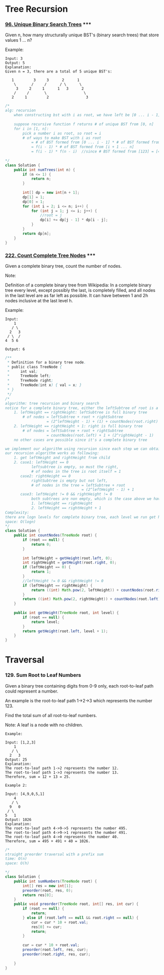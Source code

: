 # Tree Recursion

### [96. Unique Binary Search Trees](https://leetcode.com/problems/unique-binary-search-trees/) ***

Given n, how many structurally unique BST's (binary search trees) that store values 1 ... n?

Example:
```
Input: 3
Output: 5
Explanation:
Given n = 3, there are a total of 5 unique BST's:

   1         3     3      2      1
    \       /     /      / \      \
     3     2     1      1   3      2
    /     /       \                 \
   2     1         2                 3
```

```java
/*
alg: recursion
    when constructing bst with i as root, we have left be [0 ... i - 1], right [i + 1 ... n]
    
    suppose recursive function f returns # of unique BST from [0, n]
    for i in [1, n]:
        pick a number i as root, so root = i
        # of ways to make BST with i as root  
            = # of BST formed from [0 ... i - 1] * # of BST formed from [i + 1 ... n]
            = f(i - 1) * # of BST formed from [i + 1 ... n]
            = f(i - 1) * f(n - i)  //since # BST formed from [123] = [456], structure of BST would be the same, so we can map # of BST from [456] to [123]
    
*/
class Solution {
    public int numTrees(int n) {
        if (n <= 1) {
            return n;
        }    
        
        int[] dp = new int[n + 1];
        dp[1] = 1;
        dp[0] = 1;
        for (int i = 2; i <= n; i++) {
            for (int j = 1; j <= i; j++) {
                //root = j
                dp[i] += dp[j - 1] * dp[i - j];
            }
        }
        return dp[n];
    }
}
```


### [222. Count Complete Tree Nodes](https://leetcode.com/problems/count-complete-tree-nodes/) ***

Given a complete binary tree, count the number of nodes.

Note:

Definition of a complete binary tree from Wikipedia:
In a complete binary tree every level, except possibly the last, is completely filled, and all nodes in the last level are as far left as possible. It can have between 1 and 2h nodes inclusive at the last level h.

Example:
```
Input: 
    1
   / \
  2   3
 / \  /
4  5 6

Output: 6
```

```java
/**
 * Definition for a binary tree node.
 * public class TreeNode {
 *     int val;
 *     TreeNode left;
 *     TreeNode right;
 *     TreeNode(int x) { val = x; }
 * }
 */
/*
algorithm: tree recursion and binary search
notice for a complete binary tree, either the leftSubtree of root is a full binary tree or rightSubTree is a full binary tree. To determine which side is a full binary tree, getHeight(leftChild) and getHeight(rightChild)
    1. leftHeight == rightHeight: leftSubtree is full binary tree
        # of nodes = leftSubtree + root + rightSubtree
                   = (2^leftHeight - 1) + (1) + countNodes(root.right) 
    2. leftHeight == rightHeight + 1: right is full binary tree
        # of nodes = leftSubtree + root + rightSubtree
                   = countNodes(root.left) + 1 + (2^rightHeight - 1)
    no other cases are possible since it's a complete binary tree

we implement our algorithm using recursion since each step we can obtain # of nodes from one side of the subtree(thus our problem size reduce by half) and recursively get the answer from the other side.
our recursion algorithm works as following:
    1. get leftHeight and rightHeight from child
    2. case1: leftHeight == 0
            leftsubtree is empty, so must the right,
            # of nodes in the tree is root itself = 1
       case2: rightHeight == 0 
            rightSubtree is empty but not left, 
            # of nodes in the tree = leftSubtree + root
                                   = (2^leftHeight - 1) + 1
       case3: leftHeight != 0 && rightHeight != 0
            both subtrees are non empty, which is the case above we have analyzed
            1. leftHeight == rightHeight
            2. leftHeight == rightHeight + 1
Complexity:
there are logn levels for complete binary tree, each level we run get height function that cost logn (go all the way left is the height for a complete binary tree), so intotal O((logn)^2)
space: O(logn)
*/
class Solution {
    public int countNodes(TreeNode root) {
        if (root == null) {
            return 0;
        }
        
        int leftHeight = getHeight(root.left, 0);
        int rightHeight = getHeight(root.right, 0);
        if (leftHeight == 0) {
            return 1;
        }
        //leftHeight != 0 && rightHeight != 0
        if (leftHeight == rightHeight) {
            return ((int) Math.pow(2, leftHeight)) + countNodes(root.right);
        }
        return ((int) Math.pow(2, rightHeight)) + countNodes(root.left);
    }
    
    public int getHeight(TreeNode root, int level) {
        if (root == null) {
            return level;
        }
        return getHeight(root.left, level + 1);
    }
}
```


# Traversal

### 129. Sum Root to Leaf Numbers
Given a binary tree containing digits from 0-9 only, each root-to-leaf path could represent a number.

An example is the root-to-leaf path 1->2->3 which represents the number 123.

Find the total sum of all root-to-leaf numbers.

Note: A leaf is a node with no children.
```
Example:

Input: [1,2,3]
    1
   / \
  2   3
Output: 25
Explanation:
The root-to-leaf path 1->2 represents the number 12.
The root-to-leaf path 1->3 represents the number 13.
Therefore, sum = 12 + 13 = 25.

Example 2:

Input: [4,9,0,5,1]
    4
   / \
  9   0
 / \
5   1
Output: 1026
Explanation:
The root-to-leaf path 4->9->5 represents the number 495.
The root-to-leaf path 4->9->1 represents the number 491.
The root-to-leaf path 4->0 represents the number 40.
Therefore, sum = 495 + 491 + 40 = 1026.
```

```java
/*
straight preorder traversal with a prefix sum
time: O(n)
space: O(h)

*/
class Solution {
    public int sumNumbers(TreeNode root) {
        int[] res = new int[1];
        preorder(root, res, 0);
        return res[0];
    }
    public void preorder(TreeNode root, int[] res, int cur) {
        if (root == null) {
            return;
        } else if (root.left == null && root.right == null) {
            cur = cur * 10 + root.val;
            res[0] += cur;
            return;
        }
        
        cur = cur * 10 + root.val;
        preorder(root.left, res, cur);
        preorder(root.right, res, cur);
        
    }
}
```